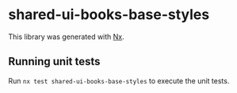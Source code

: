 # shared-ui-books-base-styles

This library was generated with [Nx](https://nx.dev).

## Running unit tests

Run `nx test shared-ui-books-base-styles` to execute the unit tests.
